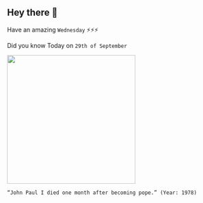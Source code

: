 ## Hey there 👋
Have an amazing `Wednesday` ⚡⚡⚡

Did you know Today on `29th of September`
 
 [<img src="https://upload.wikimedia.org/wikipedia/commons/thumb/0/0e/Tomb_of_pope_Johannes_Paulus_I.jpg/1920px-Tomb_of_pope_Johannes_Paulus_I.jpg" width="300" />](https://en.wikipedia.org/wiki/Pope_John_Paul_I_conspiracy_theories) 
 ```
“John Paul I died one month after becoming pope.” (Year: 1978)
```
